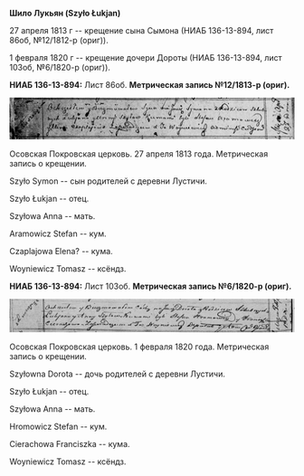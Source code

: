 **Шило Лукьян (Szyło Łukjan)**

27 апреля 1813 г -- крещение сына Сымона (НИАБ 136-13-894, лист 86об,
№12/1812-р (ориг)).

1 февраля 1820 г -- крещение дочери Дороты (НИАБ 136-13-894, лист 103об,
№6/1820-р (ориг)).

**НИАБ 136-13-894:** Лист 86об. **Метрическая запись №12/1813-р
(ориг).**

![](./media/ddfbcde6fa46e47fb5e65761cdb15504b0808f01.png)

Осовская Покровская церковь. 27 апреля 1813 года. Метрическая запись о
крещении.

Szyło Symon -- сын родителей с деревни Лустичи.

Szyło Łukjan -- отец.

Szyłowa Anna -- мать.

Aramowicz Stefan -- кум.

Czaplajowa Elena? -- кума.

Woyniewicz Tomasz -- ксёндз.

**НИАБ 136-13-894:** Лист 103об. **Метрическая запись №6/1820-р
(ориг).**

![](./media/d1c2910ae9c224e643323830105acae07bbd582a.png)

Осовская Покровская церковь. 1 февраля 1820 года. Метрическая запись о
крещении.

Szyłowna Dorota -- дочь родителей с деревни Лустичи.

Szyło Łukjan -- отец.

Szyłowa Anna -- мать.

Hromowicz Stefan -- кум.

Cierachowa Franciszka -- кума.

Woyniewicz Tomasz -- ксёндз.
